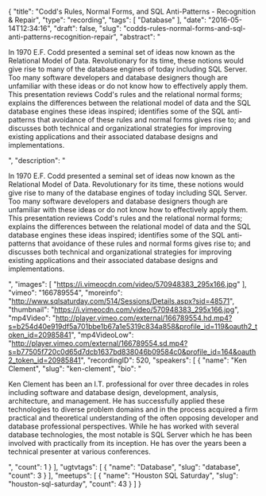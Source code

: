 {
  "title": "Codd's Rules, Normal Forms, and SQL Anti-Patterns - Recognition & Repair",
  "type": "recording",
  "tags": [
    "Database"
  ],
  "date": "2016-05-14T12:34:16",
  "draft": false,
  "slug": "codds-rules-normal-forms-and-sql-anti-patterns-recognition-repair",
  "abstract": "<p>In 1970 E.F. Codd presented a seminal set of ideas now known as the Relational Model of Data.  Revolutionary for its time, these notions would give rise to many of the database engines of today including SQL Server.  Too many software developers and database designers though are unfamiliar with these ideas or do not know how to effectively apply them.  This presentation reviews Codd's rules and the relational normal forms; explains the differences between the relational model of data and the SQL database engines these ideas inspired; identifies some of the SQL anti-patterns that avoidance of these rules and normal forms gives rise to; and discusses both technical and organizational strategies for improving existing applications and their associated database designs and implementations.</p>",
  "description": "<p>In 1970 E.F. Codd presented a seminal set of ideas now known as the Relational Model of Data.  Revolutionary for its time, these notions would give rise to many of the database engines of today including SQL Server.  Too many software developers and database designers though are unfamiliar with these ideas or do not know how to effectively apply them.  This presentation reviews Codd's rules and the relational normal forms; explains the differences between the relational model of data and the SQL database engines these ideas inspired; identifies some of the SQL anti-patterns that avoidance of these rules and normal forms gives rise to; and discusses both technical and organizational strategies for improving existing applications and their associated database designs and implementations.</p>",
  "images": [
    "https://i.vimeocdn.com/video/570948383_295x166.jpg"
  ],
  "vimeo": "166789554",
  "moreinfo": "http://www.sqlsaturday.com/514/Sessions/Details.aspx?sid=48571",
  "thumbnail": "https://i.vimeocdn.com/video/570948383_295x166.jpg",
  "mp4Video": "http://player.vimeo.com/external/166789554.hd.mp4?s=b254d40e919df5a701bbe1b67a1e5319c834a858&profile_id=119&oauth2_token_id=20985841",
  "mp4VideoLow": "http://player.vimeo.com/external/166789554.sd.mp4?s=b77505f720c0d65d7dcb1637bd838046b09584c0&profile_id=164&oauth2_token_id=20985841",
  "recordingID": 520,
  "speakers": [
    {
      "name": "Ken Clement",
      "slug": "ken-clement",
      "bio": "<p>Ken Clement has been an I.T. professional for over three decades in roles including software and database design, development, analysis, architecture, and management.  He has successfully applied these technologies to diverse problem domains and in the process acquired a firm practical and theoretical understanding of the often opposing developer and database professional perspectives.  While he has worked with several database technologies, the most notable is SQL Server which he has been involved with practically from its inception.  He has over the years been a technical presenter at various conferences.</p>",
      "count": 1
    }
  ],
  "ugtvtags": [
    {
      "name": "Database",
      "slug": "database",
      "count": 3
    }
  ],
  "meetups": [
    {
      "name": "Houston SQL Saturday",
      "slug": "houston-sql-saturday",
      "count": 43
    }
  ]
}